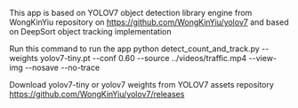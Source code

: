 This app is based on YOLOV7 object detection library engine from WongKinYiu repository on https://github.com/WongKinYiu/yolov7 and based on DeepSort object tracking implementation

Run this command to run the app
python detect_count_and_track.py --weights yolov7-tiny.pt --conf 0.60 --source ../videos/traffic.mp4 --view-img --nosave --no-trace

Download yolov7-tiny or yolov7 weights from YOLOV7 assets repository https://github.com/WongKinYiu/yolov7/releases
